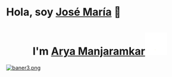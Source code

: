 <div aling="center">
<h1 aling="center">Hola, soy  <a href="https://www.linkedin.com/in/jos%C3%A9-mar%C3%ADa-asial-diaz-476b15247/">José María</a> 👋</h1>  
<h1 align="center">I'm <a href="https://github.com/Aryagm">Arya Manjaramkar<a><img src="https://github.com/Kathryn-Jie/Kathryn-Jie/blob/main/wave.gif" width="60px"/></h1>

[![baner3.png](https://i.postimg.cc/5NVq7882/baner3.png)](https://postimg.cc/4nW9n78D)
  
</div>

<!--
**Indiodev73/Indiodev73** is a ✨ _special_ ✨ repository because its `README.md` (this file) appears on your GitHub profile.

Here are some ideas to get you started:

- 🔭 I’m currently working on ...
- 🌱 I’m currently learning ...
- 👯 I’m looking to collaborate on ...
- 🤔 I’m looking for help with ...
- 💬 Ask me about ...
- 📫 How to reach me: ...
- 😄 Pronouns: ...
- ⚡ Fun fact: ...
-->
